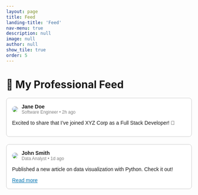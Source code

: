 ```yaml
---
layout: page
title: Feed
landing-title: 'Feed'
nav-menu: true
description: null
image: null
author: null
show_tile: true
order: 5
---
```


# 🚀 My Professional Feed

<!-- Feed Container -->
<div style="max-width: 600px; margin: auto; font-family: Arial, sans-serif;">

  <!-- Post 1 -->
  <div style="border: 1px solid #ccc; padding: 15px; border-radius: 8px; margin-bottom: 20px; background: #fff;">
    <div style="display: flex; align-items: center; margin-bottom: 10px;">
      <img src="https://via.placeholder.com/50" style="border-radius: 50%; margin-right: 10px;">
      <div>
        <strong>Jane Doe</strong><br>
        <span style="color: gray; font-size: 12px;">Software Engineer • 2h ago</span>
      </div>
    </div>
    <p>Excited to share that I’ve joined XYZ Corp as a Full Stack Developer! 🚀</p>
  </div>

  <!-- Post 2 -->
  <div style="border: 1px solid #ccc; padding: 15px; border-radius: 8px; margin-bottom: 20px; background: #fff;">
    <div style="display: flex; align-items: center; margin-bottom: 10px;">
      <img src="https://via.placeholder.com/50" style="border-radius: 50%; margin-right: 10px;">
      <div>
        <strong>John Smith</strong><br>
        <span style="color: gray; font-size: 12px;">Data Analyst • 1d ago</span>
      </div>
    </div>
    <p>Published a new article on data visualization with Python. Check it out!</p>
    <a href="https://example.com" style="color: #0073b1;">Read more</a>
  </div>

</div>
